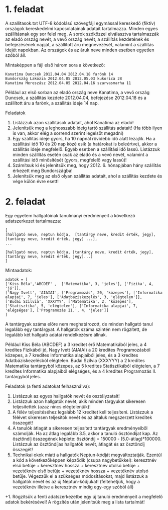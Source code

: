 # 1. feladat
A szallitasok.txt UTF-8 kódolású szövegfájl egymással kereskedő (fiktív) országok kereskedelmi kapcsolatainak adatait tartalmazza. Minden egyes szállításnak egy sor felel meg. A sorok szóközzel elválasztva tartalmazzák az eladó ország nevét, a vevő ország nevét, a szállítás kezdetének és befejezésének napját, a szállított áru megnevezését, valamint a szállítás idejét napokban. Az országok és az áruk neve minden esetben egyetlen szóból áll.

Mintaképpen a fájl első három sora a következő:

```
Kanatima Duncsek 2012.04.04 2012.04.18 farönk 14
Bundország Lakózia 2012.04.05 2012.05.03 kukorica 28
Kanatima Mereszász 2012.04.05 2012.04.16 szarvasmarha 11
```

Például az első sorban az eladó ország neve Kanatima, a vevő ország Duncsek, a szállítás kezdete 2012.04.04, befejezése 2012.04.18 és a szállított áru a farönk, a szállítás ideje 14 nap.

Feladatok

1. Listázzuk azon szállítások adatait, ahol Kanatima az eladó!
2. Jelenítsük meg a leghosszabb ideig tartó szállítás adatait! (Ha több ilyen is van, akkor elég a sorrend szerint legelsőt megadni)
3. Egy szállítás ideje gyors, ha 10 napnál rövidebb idő alatt lezajlik. Ha a szállítási idő 10 és 20 nap közé esik (a határokat is beleértve), akkor a szállítás ideje megfelelő. Egyéb esetben a szállítási idő lassú. Listázzuk minden szállítás esetén csak az eladó és a vevő nevét, valamint a szállítási idő minősítését (gyors, megfelelő vagy lassú)!
4. Számítsuk ki és jelenítsük meg, hogy 2012. 6. hónapjában hány szállítás érkezett meg Bundországba!
5. Jelenítsük meg az első olyan szállítás adatait, ahol a szállítás kezdete és vége külön évre esett!

# 2. feladat
Egy egyetem hallgatóinak tanulmányi eredményeit a következő adatszerkezet tartalmazza:

```
[
[hallgató neve, neptun kódja,  [tantárgy neve, kredit érték, jegy], [tantárgy neve, kredit érték, jegy] ...],
...

[hallgató neve, neptun kódja, [tantárgy neve, kredit érték, jegy], [tantárgy neve, kredit érték, jegy]...]
] 
```

Mintaadatok: 
```
adatok = [
['Kiss Béla','ABCDEF' ,  ['Matematika', 3, 'jeles'], ['Fizika', 4, 'jó']],
['Nagy Ivett', 'AIAIAI', ['Programozás', 20, 'közepes'], ['Informatika alapjai', 7, 'jeles'], ['Adatbáziskezelés', 3, 'elégtelen']],
['Budai Szilvia', 'XXXYYY', ['Matematika', 2, 'közepes'], ['Statisztika', 5, 'elégtelen'], ['Informatika alapjai', 7, 'elégséges'], ['Programozás II.', 4, 'jeles']]
] 
```

A tantárgyak száma előre nem meghatározott, de minden hallgató tanul legalább egy tantárgyat. 
A hallgatók száma szintén nem rögzített, de legalább két hallgató adatai rendelkezésre állnak.

Például Kiss Béla (ABCDEF) a 3 kreditet érő Matematikából jeles, a 4 kredites Fizikából jó, 
Nagy Ivett (AIAIAI) a 20 kredites Programozásból közepes, a 7 kredites Informatika alapjaiból jeles, és a 3 kredites Adatbáziskezelésból elégtelen. 
Budai Szilvia (XXXYYY) a 2 kredites Matematika tantárgyból közepes, az 5 kredites Statisztikából elégtelen, a 7 kredites Informatika alapjaiból elégséges, és a 4 kredites Programozás II. tantárgyból jeles. 

Feladatok (a fenti adatokat felhasználva):
1. Listázzuk az egyes hallgatók nevét és osztályzatait!
2. Listázzuk azon hallgatók nevét, akik minden tárgyukat sikeresen teljesítették (azaz nincs elégtelenjük)!
3. A félév teljesítéséhez legalább 12 kreditet kell teljesíteni. Listázzuk a félévet sikeresen teljesítók nevét és az általuk megszerzett kreditek összegét!
4. A tanulók átlagát a sikeresen teljesített tantárgyak eredményeiből számolják. Ha az átlag legalább 3.5, akkor a tanuló ösztöndíjat kap. Az ösztöndíj összegének képlete: ösztöndíj = 150000 - (5.0-átlag)*100000. Listázzuk az ösztöndíjas hallgatók nevét, átlagát és az ösztöndíj összegét!
5. Technikai okok miatt a hallgatók Neptun-kódját megváltoztatják. Ezentúl a kód a következőképpen képződik (csupa nagybetűkkel): keresztnév első betűje + keresztnév hossza + keresztnév utolsó betűje + vezetéknév első betűje + vezetéknév hossza + vezetéknév utolsó betűje. Végezzük el a szükséges módosításokat, majd listázzuk a hallgatók nevét és az új Neptun-kódjukat! (feltehetjük, hogy a vezetéknév illetve a keresztnév mindig egy-egy szóból áll)

+1. Rögzítsük a fenti adatszerkezetbe egy új tanuló eredményeit a megfelelő adatok bekérésével! A rögzítés után jelenítsük meg a lista tartalmát!

